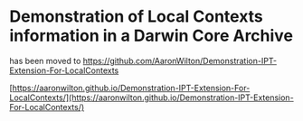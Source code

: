 # Demonstration of Local Contexts information in a Darwin Core Archive

has been moved to 
https://github.com/AaronWilton/Demonstration-IPT-Extension-For-LocalContexts

[https://aaronwilton.github.io/Demonstration-IPT-Extension-For-LocalContexts/](https://aaronwilton.github.io/Demonstration-IPT-Extension-For-LocalContexts/)
